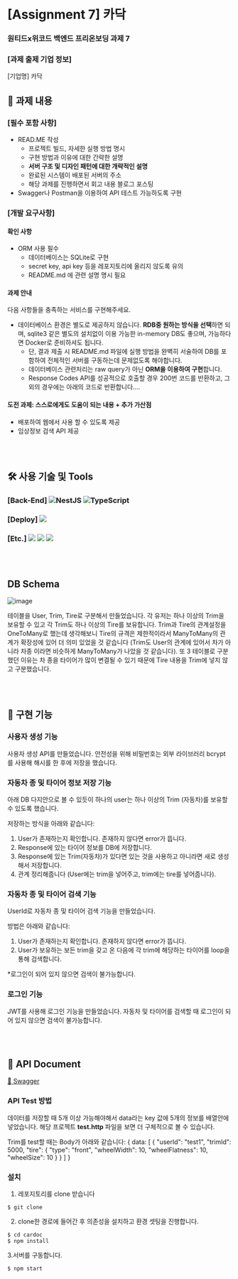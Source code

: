 
# [Assignment 7] 카닥

### 원티드x위코드 백엔드 프리온보딩 과제 7

### **[과제 출제 기업 정보]**

[기업명] 카닥

## 📖 과제 내용

### [필수 포함 사항]

- READ.ME 작성
  - 프로젝트 빌드, 자세한 실행 방법 명시
  - 구현 방법과 이유에 대한 간략한 설명
  - **서버 구조 및 디자인 패턴에 대한 개략적인 설명**
  - 완료된 시스템이 배포된 서버의 주소
  - 해당 과제를 진행하면서 회고 내용 블로그 포스팅
- Swagger나 Postman을 이용하여 API 테스트 가능하도록 구현

### [개발 요구사항]

#### 확인 사항

- ORM 사용 필수
  - 데이터베이스는 SQLite로 구현
  - secret key, api key 등을 레포지토리에 올리지 않도록 유의
  - README.md 에 관련 설명 명시 필요

#### 과제 안내
다음 사항들을 충족하는 서비스를 구현해주세요.

- 데이터베이스 환경은 별도로 제공하지 않습니다.
 **RDB중 원하는 방식을 선택**하면 되며, sqlite3 같은 별도의 설치없이 이용 가능한 in-memory DB도 좋으며, 가능하다면 Docker로 준비하셔도 됩니다.
  - 단, 결과 제출 시 README.md 파일에 실행 방법을 완벽히 서술하여 DB를 포함하여 전체적인 서버를 구동하는데 문제없도록 해야합니다.
  - 데이터베이스 관련처리는 raw query가 아닌 **ORM을 이용하여 구현**합니다.
  - Response Codes API를 성공적으로 호출할 경우 200번 코드를 반환하고, 그 외의 경우에는 아래의 코드로 반환합니다....


#### 도전 과제: 스스로에게도 도움이 되는 내용 + 추가 가산점

- 배포하여 웹에서 사용 할 수 있도록 제공
- 임상정보 검색 API 제공

</br>
</br>

## 🛠 사용 기술 및 Tools

### [Back-End] ![NestJS](https://img.shields.io/badge/nestjs-%23E0234E.svg?style=for-the-badge&logo=nestjs&logoColor=white) ![TypeScript](https://img.shields.io/badge/typescript-%23007ACC.svg?style=for-the-badge&logo=typescript&logoColor=white) 

### [Deploy] <img src="https://img.shields.io/badge/AWS_EC2-232F3E?style=for-the-badge&logo=Amazon&logoColor=white"/>

### [Etc.] <img src="https://img.shields.io/badge/Git-F05032?style=for-the-badge&logo=Git&logoColor=white"/>&nbsp;<img src="https://img.shields.io/badge/Github-181717?style=for-the-badge&logo=Github&logoColor=white"/>&nbsp;<img src="https://img.shields.io/badge/-Swagger-%23Clojure?style=for-the-badge&logo=swagger&logoColor=white">


<br>
<br>

## DB Schema


![image](https://user-images.githubusercontent.com/77760709/143807206-252d2dff-46e8-44b2-bd9d-ab68e4ed7151.png)

테이블을 User, Trim, Tire로 구분해서 만들었습니다. 각 유저는 하나 이상의 Trim을 보유할 수 있고 각 Trim도 하나 이상의 Tire를 보유합니다. Trim과 Tire의 관계설정을 OneToMany로 했는데 생각해보니 Tire의 규격은 제한적이라서 ManyToMany의 관계가 확장성에 있어 더 의미 있었을 것 같습니다 (Trim도 User의 관계에 있어서 차가 아니라 차종 이라면 비슷하게 ManyToMany가 나았을 것 같습니다). 또 3 테이블로 구분했던 이유는 차 종을 타이어가 많이 변결될 수 있기 때문에 Tire 내용을 Trim에 넣지 않고 구분했습니다.


</br>
</br>

## 📌 구현 기능

### 사용자 생성 기능

사용자 생성 API를 만들었습니다.
안전성을 위해 비밀번호는 외부 라이브러리 bcrypt를 사용해 해시를 한 후에 저장을 했습니다. 

### 자동차 종 및 타이어 정보 저장 기능

아래 DB 다지안으로 볼 수 있듯이 하나의 user는 하나 이상의 Trim (자동차)를 보유할 수 있도록 했습니다.

저장하는 방식을 아래와 같습니다:
1. User가 존재하는지 확인합니다. 존재하지 않다면 error가 뜹니다.
2. Response에 있는 타이어 정보를 DB에 저장합니다.
3. Response에 있는 Trim(자동차)가 있다면 있는 것을 사용하고 아니라면 새로 생성해서 저장합니다. 
4. 관계 정리해줍니다 (User에는 trim을 넣어주고, trim에는 tire를 넣어줍니다).

### 자동차 종 및 타이어 검색 기능

UserId로 자동차 종 및 타이어 검색 기능을 만들었습니다. 

방법은 아래와 같습니다:
1. User가 존재하는지 확인합니다. 존재하지 않다면 error가 뜹니다.
2. User가 보유하는 보든 trim을 갖고 온 다음에 각 trim에 해당하는 타이어를 loop을 통해 검색합니다.

*로그인이 되어 있지 않으면 검색이 불가능합니다.

### 로그인 기능

JWT를 사용해 로그인 기능을 만들었습니다. 자동차 및 타이어를 검색할 때 로그인이 되어 있지 않으면 검색이 불가능합니다.

<br>
<br>

## 📖 API Document

[🔗 Swagger ](http://13.125.0.161:3015/api/)

### API Test 방법

데이터를 저장할 때 5개 이상 가능해야해서 data라는 key 값에 5개의 정보를 배열안에 넣었습니다. 
해당 프로젝트 **test.http** 파일을 보면 더 구체적으로 볼 수 있습니다.

Trim를 test할 때는 Body가 아래와 같습니다:
{
  data: [
    {
        "userId": "test1",
      "trimId": 5000,
      "tire": {
        "type": "front",
        "wheelWidth": 10,
        "wheelFlatness": 10,
        "wheelSize": 10
      }
    }
  ]
}

### 설치

1. 레포지토리를 clone 받습니다

```
$ git clone
```

2. clone한 경로에 들어간 후 의존성을 설치하고 환경 셋팅을 진행합니다.

```
$ cd cardoc
$ npm install
```

3.서버를 구동합니다.

```
$ npm start
```

</br>
</br>
